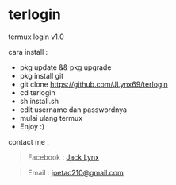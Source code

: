 # terlogin

termux login v1.0

cara install :

* pkg update && pkg upgrade
* pkg install git
* git clone https://github.com/JLynx69/terlogin
* cd terlogin
* sh install.sh
* edit username dan passwordnya
* mulai ulang termux
* Enjoy :)


contact me :

> Facebook : [Jack Lynx](https://www.facebook.com/aiden.pearce.589100)

> Email    : joetac210@gmail.com

